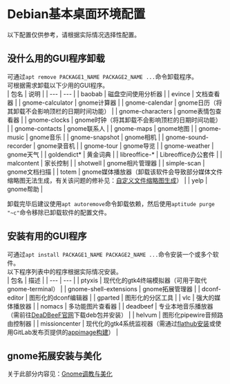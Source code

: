 # Debian基本桌面环境配置
以下配置仅供参考，请根据实际情况选择性配置。  

## 没什么用的GUI程序卸载
可通过`apt remove PACKAGE1_NAME PACKAGE2_NAME ...`命令卸载程序。  
可根据需求卸载以下少用的GUI程序。  
| 包名 | 说明 |
| --- | --- |
| baobab | 磁盘空间使用分析器 |
| evince | 文档查看器 |
| gnome-calculator | gnome计算器 |
| gnome-calendar | gnome日历（将其卸载不会影响顶栏的日期时间功能） |
| gnome-characters | gnome表情包查看器 |
| gnome-clocks | gnome时钟（将其卸载不会影响顶栏的日期时间功能） |
| gnome-contacts | gnome联系人 |
| gnome-maps | gnome地图 |
| gnome-music | gnome音乐 |
| gnome-snapshot | gnome相机 |
| gnome-sound-recorder | gnome录音机 |
| gnome-tour | gnome导览 |
| gnome-weather | gnome天气 |
| goldendict* | 黄金词典 |
| libreoffice-* | Libreoffice办公套件 |
| malcontent | 家长控制 |
| shotwell | gnome相片管理器 |
| simple-scan | gnome文档扫描 |
| totem | gnome媒体播放器（卸载该软件会导致部分媒体文件缩略图无法生成，有关该问题的修补见：[自定义文件缩略图生成](../hilevel/thumbnail.md)） |
| yelp | gnome帮助 |

卸载完毕后建议使用`apt autoremove`命令卸载依赖，然后使用`aptitude purge "~c"`命令移除已卸载软件的配置文件。  

## 安装有用的GUI程序
可通过`apt install PACKAGE1_NAME PACKAGE2_NAME ...`命令安装一个或多个软件。  
以下程序列表中的程序根据实际情况安装。  
| 包名 | 描述 |
| --- | --- |
| ptyxis | 现代化的gtk4终端模拟器（可用于取代gnome-terminal） |
| gnome-shell-extensions | gnome拓展管理器 |
| dconf-editor | 图形化的dconf编辑器 |
| gparted | 图形化的分区工具 |
| vlc | 强大的媒体播放器 |
| nomacs | 多功能图片查看器 |
| deadbeef | 专业本地音乐播放器（需前往[DeaDBeeF官网](https://deadbeef.sourceforge.io/)下载deb包并安装） |
| helvum | 图形化pipewire音频路由控制器 |
| missioncenter | 现代化的gtk4系统监视器（需通过[flathub安装](https://flathub.org/apps/io.missioncenter.MissionCenter)或使用GitLab发布页提供的[appimage构建](https://gitlab.com/mission-center-devs/mission-center/-/releases)） |

## gnome拓展安装与美化
关于此部分内容见：[Gnome调教与美化](../todo.md)
